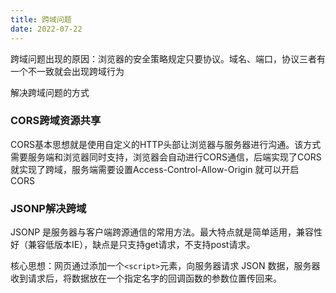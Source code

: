 ```yaml
---
title: 跨域问题
date: 2022-07-22
---
```


跨域问题出现的原因：浏览器的安全策略规定只要协议。域名、端口，协议三者有一个不一致就会出现跨域行为

解决跨域问题的方式

###  CORS跨域资源共享

CORS基本思想就是使用自定义的HTTP头部让浏览器与服务器进行沟通。该方式需要服务端和浏览器同时支持，浏览器会自动进行CORS通信，后端实现了CORS就实现了跨域，服务端需要设置Access-Control-Allow-Origin 就可以开启 CORS

### JSONP解决跨域

JSONP 是服务器与客户端跨源通信的常用方法。最大特点就是简单适用，兼容性好（兼容低版本IE），缺点是只支持get请求，不支持post请求。

核心思想：网页通过添加一个`<script>`元素，向服务器请求 JSON 数据，服务器收到请求后，将数据放在一个指定名字的回调函数的参数位置传回来。